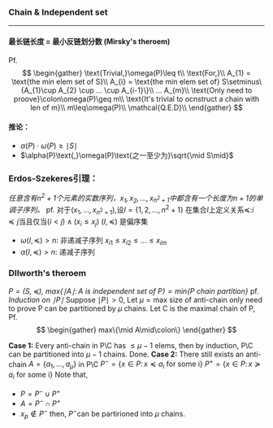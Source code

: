 ### Chain & Independent set
___

####  最长链长度 = 最小反链划分数 (Mirsky's theroem)
$\text{Pf.}$
$$
\begin{gather}
\text{Trivial,}\omega(P)\leq t\\
\text{For,}\\
A_{1} = \text{the min elem set of S}\\
A_{i} = \text{the min elem set of} S\setminus\{A_{1}\cup A_{2} \cup ... \cup A_{i-1}\}\\
... A_{m}\\
\text{Only need to proove}\colon\omega(P)\geq m\\
\text{It's trivial to ocnstruct a chain with len of m}\\
m\leq\omega(P)\\
\mathcal{Q.E.D}\\
\end{gather}
$$
#### 推论：
- $\alpha(P) \cdot \omega(P) \geq \mid S\mid$
- $\alpha(P)\text{,}\omega(P)\text{之一至少为}\sqrt{\mid S\mid}$

### Erdos-Szekeres引理：
_任意含有$n^2+1$个元素的实数序列，$x_{1},x_{2},...,x_{n^2+1}$中都含有一个长度为$n+1$的单调子序列。_
pf. 
对于$(x_{1},...,x_{n^2+1})$,设$I=\{1,2,...,n^2+1\}$
在集合$I$上定义关系$\preceq \colon i\preceq j \text{当且仅当}(i<j)\wedge (x_{i}\leq x_{j})$
$(I,\preceq)$ 是偏序集
- $\omega(I,\preceq)>n\colon$ 非递减子序列 $x_{i1}\leq x_{i2}\leq ... \leq x_{im}$
- $\alpha(I,\preceq)>n\colon$ 递减子序列

### DIlworth's theroem
_$P=(S,\preceq)$,
$max\{\mid A\mid \colon \text{A is independent set of P}\}=min\{\text{P chain partition}\}$_
pf.
_Induction on $\mid P\mid$_
Suppose $\mid P\mid > 0$,
Let $\mu = \text{max size of anti-chain}$
only need to prove P can be partitioned by $\mu$ chains.
Let C is the maximal chain of P,
$\text{Pf.}$
$$
\begin{gather}
max\{\mid A\mid\colon\}
\end{gather}
$$

**Case 1:**
Every anti-chain in P\C has $\leq \mu -1$ elems, then by induction, 
P\C can be partitioned into $\mu -1$ chains. Done.
**Case 2:**
There still exists  an anti-chain $A=\{a_{1},...,a_{\mu}\}$ in P\C
$P^{-} = \{x \in P \colon x\preceq a_{i} \text{ for some i}\}$
$P^{+} = \{x \in P \colon x\succeq a_{i} \text{ for some i}\}$
Note that, 
- $P=P^{-}\cup P^{+}$
- $A=P^{-}\cap P^{+}$
- $x_{p}\notin P^{-}$
then, $P^{-}$can be partirioned into $\mu$ chains.


